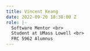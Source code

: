 ```yaml
---
title: Vincent Keang
date: 2022-09-20 18:38:00 Z
role: |-
  Software Mentor <br>
  Student at UMass Lowell <br>
  FRC 5962 Alumnus
---
```


